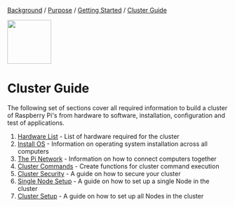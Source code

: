[Background](Background.md) / [Purpose](Purpose.md) / [Getting Started](Getting_Started.md) / [Cluster Guide](Cluster_Guide.md)


<img src="https://image.flaticon.com/icons/svg/1281/1281822.svg" width="100px" height="100px"/>


# Cluster Guide

The following set of sections cover all required information to build a cluster of Raspberry Pi's from hardware to software, installation, configuration and test of applications.

1. [Hardware List](Hardware-List) - List of hardware required for the cluster
2. [Install OS](Install-OS) - Information on operating system installation across all computers
3. [The Pi Network](The-Pi-Network) - Information on how to connect computers together
4. [Cluster Commands](Cluster-Commands) - Create functions for cluster command execution
5. [Cluster Security](Cluster-Security) - A guide on how to secure your cluster
6. [Single Node Setup](Single-Node-Setup) - A guide on how to set up a single Node in the cluster
7. [Cluster Setup](Cluster-Setup) - A guide on how to set up all Nodes in the cluster
